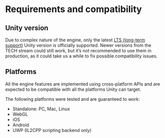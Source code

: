 # Requirements and compatibility

## Unity version
Due to complex nature of the engine, only the latest [LTS (long-term support)]( https://unity3d.com/unity/qa/lts-releases) Unity version is officially supported. Newer versions from the TECH stream could still work, but it’s not recommended to use them in production, as it could take us a while to fix possible compatibility issues.

## Platforms
All the engine features are implemented using cross-platform APIs and are expected to be compatible with all the platforms Unity can target. 

The following platforms were tested and are guaranteed to work:
* Standalone: PC, Mac, Linux
* WebGL
* iOS
* Android
* UWP (IL2CPP scripting backend only)
